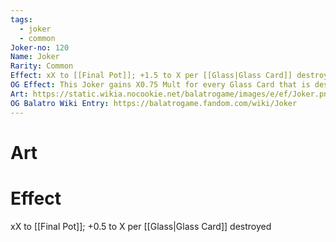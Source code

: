 ```yaml
---
tags:
  - joker
  - common
Joker-no: 120
Name: Joker
Rarity: Common
Effect: xX to [[Final Pot]]; +1.5 to X per [[Glass|Glass Card]] destroyed
OG Effect: This Joker gains X0.75 Mult for every Glass Card that is destroyed
Art: https://static.wikia.nocookie.net/balatrogame/images/e/ef/Joker.png/revision/latest?cb=20230925003651
OG Balatro Wiki Entry: https://balatrogame.fandom.com/wiki/Joker
---
```

# Art
# Effect
xX to [[Final Pot]]; +0.5 to X per [[Glass|Glass Card]] destroyed
